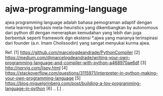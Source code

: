 # ajwa-programming-language
ajwa programming language adalah bahasa pemograman adaptif dengan meta learning berbasis meta-heuristics yang dikembangkan by autonomous dari python dll dengan menerapkan kemudahan yang lebih dan juga berbentuk seperti framework dgn ekstensi *.ajwa yang mananya terinspirasi dari founder (a.n. Imam Cholissodin) yang sangat menyukai kurma ajwa.

Ref.
[1] https://github.com/marcelogdeandrade/PythonCompiler
[2] https://medium.com/@marcelogdeandrade/writing-your-own-programming-language-and-compiler-with-python-a468970ae6df
[3] http://norvig.com/lispy.html
[4] https://stackoverflow.com/questions/3115971/interpreter-in-python-making-your-own-programming-language
[5] https://blog.miguelgrinberg.com/post/building-a-toy-programming-language-in-python
[6] ..
[.] .

